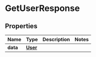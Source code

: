 

# GetUserResponse


## Properties

Name | Type | Description | Notes
------------ | ------------- | ------------- | -------------
**data** | [**User**](User.md) |  | 



